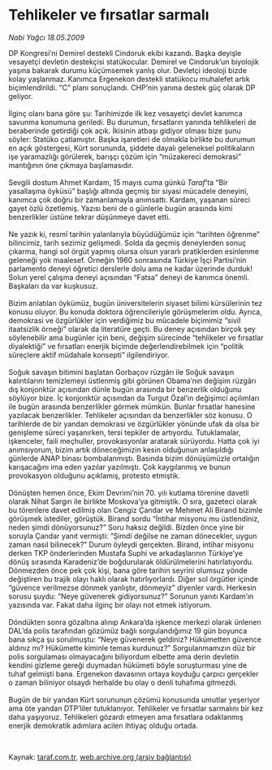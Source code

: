 # Tehlikeler ve fırsatlar sarmalı

*Nabi Yağcı 18.05.2009*

<div class="taraf_structure_2col_1zq">
<div class="margen_n">



 <p>DP Kongresi’ni Demirel destekli Cindoruk ekibi kazandı. Başka deyişle vesayetçi devletin destekçisi statükocular. Demirel ve Cindoruk’un biyolojik yaşına bakarak durumu küçümsemek yanlış olur. Devletçi ideoloji bizde kolay yaşlanmaz. Kanımca Ergenekon destekli statükocu muhalefet artık biçimlendirildi. “C” planı sonuçlandı. CHP’nin yanına destek güç olarak DP geliyor. <br/><br/>İlginç olanı bana göre şu: Tarihimizde ilk kez vesayetçi devlet kanımca savunma konumuna geriledi. Bu durumun, fırsatların yanında tehlikeleri de beraberinde getirdiği çok açık. İkisinin atbaşı gidiyor olması bize şunu söyler: Statüko çatlamıştır. Başka işaretleri de olmakla birlikte bu durumun en açık göstergesi, Kürt sorununda, şiddete dayalı geleneksel politikaların işe yaramazlığı görülerek, barışçı çözüm için “müzakereci demokrasi” mantığının öne çıkmaya başlamasıdır. <br/><br/>Sevgili dostum Ahmet Kardam, 15 mayıs cuma günkü <i>Taraf</i>’ta “Bir yasallaşma öyküsü” başlığı altında geçmiş bir siyasi mücadele deneyini, kanımca çok doğru bir zamanlamayla anımsattı. Kardam, yaşanan süreci gayet özlü özetlemiş. Yazısı beni de o günlerle bugün arasında kimi benzerlikler üstüne tekrar düşünmeye davet etti. <br/><br/>Ne yazık ki, resmî tarihin yalanlarıyla büyüdüğümüz için “tarihten öğrenme” bilincimiz, tarih sezimiz gelişmedi. Solda da geçmiş deneylerden sonuç çıkarma, hangi sol örgüt yapmış olursa olsun yararlı pratiklerden esinlenme geleneği yok maalesef. Örneğin 1960 sonrasında Türkiye İşçi Partisi’nin parlamento deneyi öğretici derslerle dolu ama ne kadar üzerinde durduk! Solun yerel çalışma deneyi açısından “Fatsa” deneyi de kanımca önemli. Başkaları da var kuşkusuz. <br/><br/>Bizim anlatılan öykümüz, bugün üniversitelerin siyaset bilimi kürsülerinin tez konusu oluyor. Bu konuda doktora öğrencileriyle görüşmelerim oldu. Ayrıca, demokrasi ve özgürlükler için verdiğimiz bu mücadele biçimimiz “sivil itaatsizlik örneği” olarak da literatüre geçti. Bu deney açısından birçok şey söylenebilir ama bugünler için beni, değişim sürecinde “tehlikeler ve fırsatlar diyalektiği” ve fırsatları enerjik biçimde değerlendirebilmek için “politik süreçlere aktif müdahale konsepti” ilgilendiriyor. <br/><br/>Soğuk savaşın bitimini başlatan Gorbaçov rüzgârı ile Soğuk savaşın kalıntılarını temizlemeyi üstlenmiş gibi görünen Obama’nın değişim rüzgârı dış konjonktür açısından dünle bugün arasında bir benzerlik olduğunu söylüyor bize. İç konjonktür açısından da Turgut Özal’ın değişimci açılımları ile bugün arasında benzerlikler görmek mümkün. Bunlar fırsatlar hanesine yazılacak benzerlikler. Tehlikeler açısından da benzerlikler söz konusu. O tarihlerde de bir yandan demokrasi ve özgürlükler yönünde ufak da olsa bir genişleme süreci yaşanırken, tersi tepkiler de artıyordu. Tutuklamalar, işkenceler, faili meçhuller, provokasyonlar aratarak sürüyordu. Hatta çok iyi anımsıyorum, bizim artık döneceğimizin kesin olduğunun anlaşıldığı günlerde ANAP binası bombalanmıştı. Basında bizim dönüşümüzle ortalığın karışacağını ima eden yazılar yazılmıştı. Çok kaygılanmış ve bunun provokasyon olduğunu açıklamış, protesto etmiştik. <br/><br/>Dönüşten hemen önce, Ekim Devrimi’nin 70. yılı kutlama törenine davetli olarak Nihat Sargın ile birlikte Moskova’ya gitmiştik. O sıra, gazeteci olarak bu törenlere davet edilmiş olan Cengiz Çandar ve Mehmet Ali Birand bizimle görüşmek istediler, görüştük. Birand sordu “İntihar misyonu mu üstlendiniz, neden şimdi dönüyorsunuz?” Soru haksız değildi. Bizden önce yine bir soruyla Çandar yanıt vermişti: “Şimdi değilse ne zaman dönecekler, uygun zaman nasıl bilinecek?” Durum öyleydi gerçekten. Birand, intihar misyonu derken TKP önderlerinden Mustafa Suphi ve arkadaşlarının Türkiye’ye dönüş sırasında Karadeniz’de boğdurularak öldürülmelerini hatırlatıyordu. Dönmezden önce pek çok kişi, bana göre tarihin seyrini olumsuz yönde değiştiren bu trajik olayı haklı olarak hatırlıyorlardı. Diğer sol örgütler içinde “güvence verilmezse dönmek yanlıştır, dönmeyiz” diyenler vardı. Herkesin sorusu şuydu: “Neye güvenerek gidiyorsunuz?” Sorunun yanıtı Kardam’ın yazısında var. Fakat daha ilginç bir olayı not etmek istiyorum. <br/><br/>Döndükten sonra gözaltına alınıp Ankara’da işkence merkezi olarak ünlenen DAL’da polis tarafından gözümüz bağlı sorgulandığımız 19 gün boyunca bana sıkça şu sorulmuştu: “Neye güvenerek geldiniz? Hükümetten güvence aldınız mı? Hükümette kiminle temas kurdunuz?” Sorgulanmamızın düz bir polis sorgulaması olmayacağını biliyordum elbette ama derin devletin kendini gizleme gereği duymadan hükümeti böyle soruşturması yine de tuhaf gelmişti bana. Ergenekon davasının ortaya koyduğu çarpıcı gerçekler o zaman biliniyor olsaydı herhalde bu olay o denli tuhafıma gitmezdi. <br/><br/>Bugün de bir yandan Kürt sorununun çözümü konusunda umutlar yeşeriyor ama öte yandan DTP’liler tutuklanıyor. Tehlikeler ve fırsatlar sarmalını bir kez daha yaşıyoruz. Tehlikeleri gözardı etmeyen ama fırsatlara odaklanmış enerjik demokratik adımlara acilen ihtiyaç olduğu ortada.</p>

<br/>


<div id="taraf_not">
</div>

</div>


</div>

Kaynak: [taraf.com.tr](http://www.taraf.com.tr:80/makale/5571.htm), [web.archive.org (arşiv bağlantısı)](http://web.archive.org/web/20090522214101/http://www.taraf.com.tr:80/makale/5571.htm)
